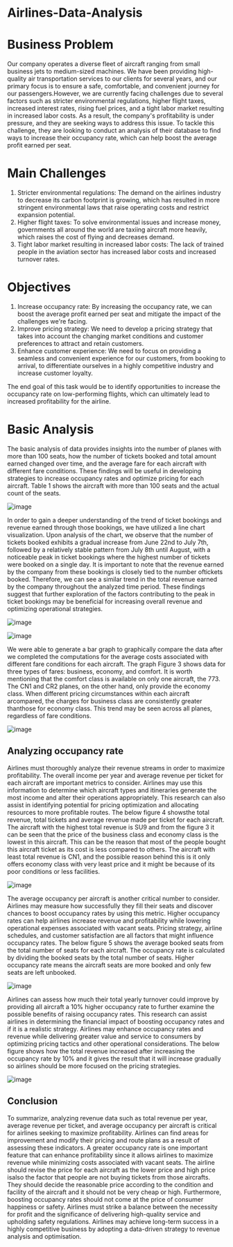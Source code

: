 # Airlines-Data-Analysis
# Business Problem

Our company operates a diverse fleet of aircraft ranging from small business jets to medium-sized machines. We have been providing high-quality air transportation services to our clients for several years, and our primary focus is to ensure a safe, comfortable, and convenient journey for our passengers.However, we are currently facing challenges due to several factors such as stricter environmental regulations, higher flight taxes, increased interest rates, rising fuel prices, and a tight labor market resulting in increased labor costs. As a result, the company's profitability is under pressure, and they are seeking ways to address this issue. To tackle this challenge, they are looking to conduct an analysis of their database to find ways to increase their occupancy rate, which can help boost the average profit earned per seat.

#  Main Challenges

1. Stricter environmental regulations: The demand on the airlines industry to decrease its carbon footprint is growing, which has resulted in more stringent environmental laws that raise operating costs and restrict expansion potential.
2. Higher flight taxes: To solve environmental issues and increase money, governments all around the world are taxiing aircraft more heavily, which raises the cost of flying and decreases demand.
3. Tight labor market resulting in increased labor costs: The lack of trained people in the aviation sector has increased labor costs and increased turnover rates.

# Objectives

1. Increase occupancy rate: By increasing the occupancy rate, we can boost the average profit earned per seat and mitigate the impact of the challenges we're facing.
2. Improve pricing strategy: We need to develop a pricing strategy that takes into account the changing market conditions and customer preferences to attract and retain customers.
3. Enhance customer experience: We need to focus on providing a seamless and convenient experience for our customers, from booking to arrival, to differentiate ourselves in a highly competitive industry and increase customer loyalty.

The end goal of this task would be to identify opportunities to increase the occupancy rate on low-performing flights, which can ultimately lead to increased profitability for the airline.

# Basic Analysis

The basic analysis of data provides insights into the number of planes with more than 100 seats, how the number of tickets booked and total amount earned changed over time, and the average fare for each aircraft with different fare conditions. These findings will be useful in developing strategies to increase occupancy rates and optimize pricing for each aircraft. Table 1 shows the aircraft with more than 100 seats and the actual count of the seats.

![image](https://github.com/ShrushtiGirap/Airlines-Data-Analysis/assets/77224366/4d2fbc5d-ed14-44b7-94bb-535eead06304)


In order to gain a deeper understanding of the trend of ticket bookings and revenue earned through those bookings, we have utilized a line chart visualization. Upon analysis of the chart, we observe that the number of tickets booked exhibits a gradual increase from June 22nd to July 7th, followed by a relatively stable pattern from July 8th until August, with a noticeable peak in ticket bookings where the highest number of tickets were booked on a single day. It is important to note that the revenue earned by the company from these bookings is closely tied to the number oftickets booked. Therefore, we can see a similar trend in the total revenue earned by the company throughout the analyzed time period. These findings suggest that further exploration of the factors contributing to the peak in ticket bookings may be beneficial for increasing overall revenue and optimizing operational strategies.

![image](https://github.com/ShrushtiGirap/Airlines-Data-Analysis/assets/77224366/86b67560-79f9-47c2-b858-9e7fa8d40518)


![image](https://github.com/ShrushtiGirap/Airlines-Data-Analysis/assets/77224366/1b729f79-d9e2-4b86-85cd-246f6e6b45ac)


We were able to generate a bar graph to graphically compare the data after we completed the computations for the average costs associated with different fare conditions for each aircraft. The graph Figure 3 shows data for three types of fares: business, economy, and comfort. It is worth mentioning that the comfort class is available on only one aircraft, the 773. The CN1 and CR2 planes, on the other hand, only provide the economy
class. When different pricing circumstances within each aircraft arcompared, the charges for business class are consistently greater thanthose for economy class. This trend may be seen across all planes, regardless of fare conditions.

![image](https://github.com/ShrushtiGirap/Airlines-Data-Analysis/assets/77224366/9c6d2b91-d811-472c-86bd-fc9726f7fab3)


## Analyzing occupancy rate

Airlines must thoroughly analyze their revenue streams in order to maximize profitability. The overall income per year and average revenue per ticket for each aircraft are important metrics to consider. Airlines may use this information to determine which aircraft types and itineraries generate the most income and alter their operations appropriately. This research can also assist in identifying potential for pricing optimization and allocating resources to more profitable routes. The below figure 4 showsthe total revenue, total tickets and average revenue made per ticket for each aircraft. The aircraft with the highest total revenue is SU9 and from the figure 3 it can be seen that the price of the business class and economy class is the lowest in this aircraft. This can be the reason that most of the people bought this aircraft ticket as its cost is less compared to others. The aircraft with least total revenue is CN1, and the possible reason behind this is it only offers economy class with very least price and it might be because of its poor conditions or less facilities.

![image](https://github.com/ShrushtiGirap/Airlines-Data-Analysis/assets/77224366/f41c4145-8745-44dd-a65d-142f9bbd1a5f)


The average occupancy per aircraft is another critical number to consider. Airlines may measure how successfully they fill their seats and discover chances to boost occupancy rates by using this metric. Higher occupancy rates can help airlines increase revenue and profitability while lowering operational expenses associated with vacant seats. Pricing strategy, airline schedules, and customer satisfaction are all factors that might influence occupancy rates. The below figure 5 shows the average booked seats from the total number of seats for each aircraft. The occupancy rate is calculated by dividing the booked seats by the total number of seats. Higher occupancy rate means the aircraft seats are more booked and only few seats are left unbooked.

![image](https://github.com/ShrushtiGirap/Airlines-Data-Analysis/assets/77224366/093d9d6a-cd59-41a3-8f59-fab41289dbeb)


Airlines can assess how much their total yearly turnover could improve by providing all aircraft a 10% higher occupancy rate to further examine the possible benefits of raising occupancy rates. This research can assist airlines in determining the financial impact of boosting occupancy rates and if it is a realistic strategy. Airlines may enhance occupancy rates and revenue while delivering greater value and service to consumers by optimizing pricing tactics and other operational considerations. The below figure shows how the total revenue increased after increasing the occupancy rate by 10% and it gives the result that it will increase gradually so airlines should be more focused on the pricing strategies.

![image](https://github.com/ShrushtiGirap/Airlines-Data-Analysis/assets/77224366/df7b07e5-76e2-4738-acbc-affd998017c5)


## Conclusion

To summarize, analyzing revenue data such as total revenue per year, average revenue per ticket, and average occupancy per aircraft is critical for airlines seeking to maximize profitability. Airlines can find areas for improvement and modify their pricing and route plans as a result of assessing these indicators. A greater occupancy rate is one important feature that can enhance profitability since it allows airlines to maximize revenue while minimizing costs associated with vacant seats. The airline should revise the price for each aircraft as the lower price and high price isalso the factor that people are not buying tickets from those aircrafts. They should decide the reasonable price according to the condition and facility of the aircraft and it should not be very cheap or high. Furthermore, boosting occupancy rates should not come at the price of consumer happiness or safety. Airlines must strike a balance between the necessity for profit and the significance of delivering high-quality service and upholding safety regulations. Airlines may achieve long-term success in a highly competitive business by adopting a data-driven strategy to revenue analysis and optimisation.
